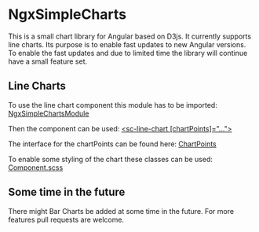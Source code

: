 # NgxSimpleCharts

This is a small chart library for Angular based on D3js. It currently supports line charts. Its purpose is to enable fast updates to new Angular versions. To enable the fast updates and due to limited time the library will continue have a small feature set. 

## Line Charts
To use the line chart component this module has to be imported: [NgxSimpleChartsModule](https://github.com/Angular2Guy/ngx-simple-charts/blob/master/projects/ngx-simple-charts/src/lib/ngx-simple-charts.module.ts)

Then the component can be used: [<sc-line-chart [chartPoints]="..."></sc-line-chart>](https://github.com/Angular2Guy/ngx-simple-charts/blob/master/projects/ngx-simple-charts/src/lib/sc-line-chart/sc-line-chart.component.ts) 

The interface for the chartPoints can be found here: [ChartPoints](https://github.com/Angular2Guy/ngx-simple-charts/blob/master/projects/ngx-simple-charts/src/lib/model/chart-points.ts)

To enable some styling of the chart these classes can be used: [Component.scss](https://github.com/Angular2Guy/ngx-simple-charts/blob/master/projects/ngx-simple-charts/src/lib/sc-line-chart/sc-line-chart.component.scss)

## Some time in the future
There might Bar Charts be added at some time in the future. For more features pull requests are welcome.